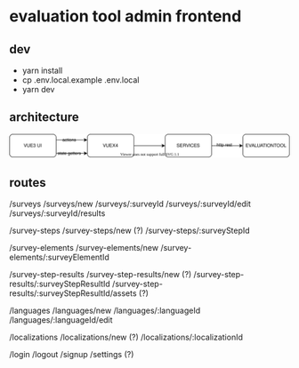 # evaluation tool admin frontend

## dev

-   yarn install
-   cp .env.local.example .env.local
-   yarn dev

## architecture

![architecture diagram](./doc/architecture.svg)

## routes

/surveys
/surveys/new
/surveys/:surveyId
/surveys/:surveyId/edit
/surveys/:surveyId/results

/survey-steps
/survey-steps/new (?)
/survey-steps/:surveyStepId

/survey-elements
/survey-elements/new
/survey-elements/:surveyElementId

/survey-step-results
/survey-step-results/new (?)
/survey-step-results/:surveyStepResultId
/survey-step-results/:surveyStepResultId/assets (?)

/languages
/languages/new
/languages/:languageId
/languages/:languageId/edit

/localizations
/localizations/new (?)
/localizations/:localizationId

/login
/logout
/signup
/settings (?)
